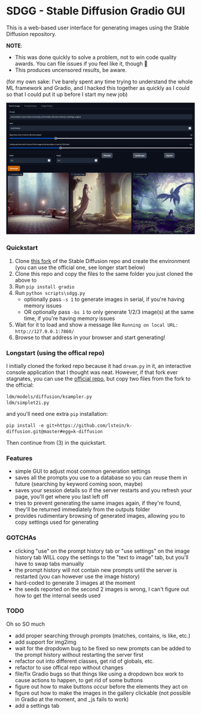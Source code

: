 # SDGG - Stable Diffusion Gradio GUI

This is a web-based user interface for generating images using the Stable Diffusion repository.

**NOTE**:
* This was done quickly to solve a problem, not to win code quality awards. You can file issues if you feel like it, though :shrug:
* This produces uncensored results, be aware.

(for my own sake: I've barely spent any time trying to understand the whole ML framework and Gradio, and I hacked this together as quickly as I could so that I could put it up before I start my new job)

![GUI Preview](preview.jpg)

### Quickstart

1. Clone [this fork](https://github.com/lstein/stable-diffusion) of the Stable Diffusion repo and create the environment  (you can use the official one, see longer start below)
2. Clone this repo and copy the files to the same folder you just cloned the above to
3. Run `pip install gradio`
4. Run `python scripts\sdgg.py`
    * optionally pass `-s 1` to generate images in serial, if you're having memory issues
    * OR optionally pass `-bs 1` to only generate 1/2/3 image(s) at the same time, if you're having memory issues
5. Wait for it to load and show a message like `Running on local URL:  http://127.0.0.1:7860/`
6. Browse to that address in your browser and start generating!

### Longstart (using the offical repo)

I initially cloned the forked repo because it had `dream.py` in it, an interactive console application that I thought was neat.
However, if that fork ever stagnates, you can use the [official repo](https://github.com/CompVis/stable-diffusion), but copy two files from the fork to the official:
```
ldm/models/diffusion/ksampler.py
ldm/simplet2i.py
```
and you'll need one extra `pip` installation:
```
pip install -e git+https://github.com/lstein/k-diffusion.git@master#egg=k-diffusion
```

Then continue from (3) in the quickstart.

### Features

* simple GUI to adjust most common generation settings
* saves all the prompts you use to a database so you can reuse them in future (searching by keyword coming soon, maybe)
* saves your session details so if the server restarts and you refresh your page, you'll get where you last left off
* tries to prevent generating the same images again, if they're found, they'll be returned immediately from the outputs folder
* provides rudimentary browsing of generated images, allowing you to copy settings used for generating

### GOTCHAs

* clicking "use" on the prompt history tab or "use settings" on the image history tab WILL copy the settings to the "text to image" tab, but you'll have to swap tabs manually
* the prompt history will not contain new prompts until the server is restarted (you can however use the image history)
* hard-coded to generate 3 images at the moment
* the seeds reported on the second 2 images is wrong, I can't figure out how to get the internal seeds used

### TODO

Oh so SO much
* add proper searching through prompts (matches, contains, is like, etc.)
* add support for img2img
* wait for the dropdown bug to be fixed so new prompts can be added to the prompt history without restarting the server first
* refactor out into different classes, get rid of globals, etc.
* refactor to use offical repo without changes
* file/fix Gradio bugs so that things like using a dropdown box work to cause actions to happen, to get rid of some buttons
* figure out how to make buttons occur before the elements they act on
* figure out how to make the images in the gallery clickable (not possible in Gradio at the moment, and _js fails to work)
* add a settings tab
